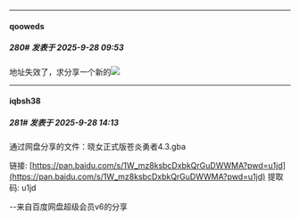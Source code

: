 ﻿
*****

####  qooweds  
##### 280#       发表于 2025-9-28 09:53

地址失效了，求分享一个新的<img src="https://static.stage1st.com/image/smiley/face2017/003.png" referrerpolicy="no-referrer">


*****

####  iqbsh38  
##### 281#       发表于 2025-9-28 14:13

通过网盘分享的文件：晓女正式版苍炎勇者4.3.gba

链接: [https://pan.baidu.com/s/1W_mz8ksbcDxbkQrGuDWWMA?pwd=u1jd](https://pan.baidu.com/s/1W_mz8ksbcDxbkQrGuDWWMA?pwd=u1jd) 提取码: u1jd 

--来自百度网盘超级会员v6的分享

